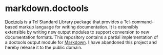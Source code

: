 # markdown.doctools

[Doctools](http://tcllib.sourceforge.net/doc/doctools.html) is a Tcl Standard Library package that provides a Tcl-command-based markup language for writing documentation. It is ostensibly extensible by writing new output modules to support conversion to new documentation formats. This repository contains a partial implementation of a doctools output module for [Markdown](http://daringfireball.net/projects/markdown/). I have abandoned this project and hereby release it to the public domain.
